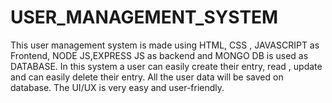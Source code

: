 # USER_MANAGEMENT_SYSTEM
This user management system is made using HTML, CSS ,  JAVASCRIPT as Frontend, NODE JS,EXPRESS JS as backend and MONGO DB is used as DATABASE.
In this system a user can easily create their entry, read , update and can easily delete their entry.
All the  user data will be saved on database.
The UI/UX is very easy and user-friendly.
